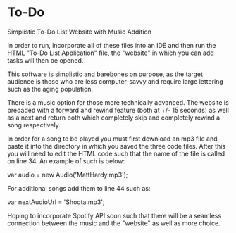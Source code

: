 # To-Do
Simplistic To-Do List Website with Music Addition

In order to run, incorporate all of these files into an IDE and then run the HTML "To-Do List Application" file, the "website" in which you can add tasks will then be opened.

This software is simplistic and barebones on purpose, as the target audience is those who are less computer-savvy and require large lettering such as the aging population.

There is a music option for those more technically advanced. The website is preoaded with a forward and rewind feature (both at +/- 15 seconds) as well as a next and return both which completely skip and completely rewind a song respectively. 

In order for a song to be played you must first download an mp3 file and paste it into the directory in which you saved the three code files. After this you will need to edit the HTML code such that the name of the file is called on line 34. An example of such is below:

var audio = new Audio('MattHardy.mp3');

For additional songs add them to line 44 such as:

var nextAudioUrl = 'Shoota.mp3';


Hoping to incorporate Spotify API soon such that there will be a seamless connection between the music and the "website" as well as more choice.
